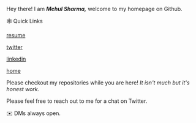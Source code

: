 Hey there! I am ***Mehul Sharma,*** welcome to my homepage on Github.

🕸️ Quick Links

[resume](http://s3.amazonaws.com/com.dflipflop/resume/Mehul-Sharma.pdf)

[twitter](http://twitter.com/mexhulsharma)

[linkedin](https://www.linkedin.com/in/mehul-sharma-454b4210a/)

[home](https://www.dflipflop.com)

Please checkout my repositories while you are here! _It isn't much but it's honest work._

Please feel free to reach out to me for a chat on Twitter. 

✉️  DMs always open.
